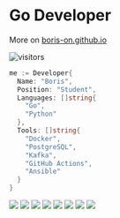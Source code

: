 #  Go Developer 
More on [boris-on.github.io](https://boris-on.github.io)

![visitors](https://visitor-badge.laobi.icu/badge?page_id=boris-on/boris-on)

```go
me := Developer{
  Name: "Boris",
  Position: "Student",
  Languages: []string{
    "Go",
    "Python"
  },
  Tools: []string{
    "Docker",
    "PostgreSQL",
    "Kafka",
    "GitHub Actions", 
    "Ansible"
  }
}
```

![](https://img.shields.io/badge/OS-Mint-informational=?style=for-the-badge&logo=linuxmint&logoColor=white&color=black)
![](https://img.shields.io/badge/OS-KaiOS-informational=?style=for-the-badge&logo=kaios&logoColor=white&color=black)
![](https://img.shields.io/badge/Code-Go-informational=?style=for-the-badge&logo=go&logoColor=white&color=black)
![](https://img.shields.io/badge/Code-Python-informational=?style=for-the-badge&logo=python&logoColor=white&color=black)
![](https://img.shields.io/badge/Shell-Bash-informational?style=for-the-badge&logo=gnu-bash&logoColor=white&color=black)
![](https://img.shields.io/badge/Tools-PostgreSQL-informational?style=for-the-badge&logo=postgresql&logoColor=white&color=black)
![](https://img.shields.io/badge/Tools-Docker-informational?style=for-the-badge&logo=docker&logoColor=white&color=black)
![](https://img.shields.io/badge/Tools-Kafka-informational?style=for-the-badge&logo=apachekafka&logoColor=white&color=black)
